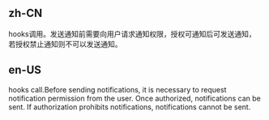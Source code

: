 ## zh-CN

hooks调用。发送通知前需要向用户请求通知权限，授权可通知后可发送通知， 若授权禁止通知则不可以发送通知。

## en-US

hooks call.Before sending notifications, it is necessary to request notification permission from the user. Once authorized, notifications can be sent. If authorization prohibits notifications, notifications cannot be sent.
